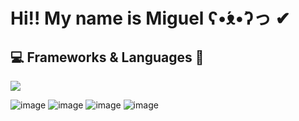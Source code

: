 # Hi!! My name is Miguel ʕ•́ᴥ•̀ʔっ ✔

## 💻 Frameworks & Languages 📝
<img src="{https://img.shields.io/badge/C-00599C?style=for-the-badge&logo=c&logoColor=white}" />

![image]({https://img.shields.io/badge/JavaScript-323330?style=for-the-badge&logo=javascript&logoColor=F7DF1E})
![image]({[https://img.shields.io/badge/C-00599C?style=for-the-badge&logo=c&logoColor=white](https://img.shields.io/badge/Python-FFD43B?style=for-the-badge&logo=python&logoColor=blue)})
![image]({[[https://img.shields.io/badge/C-00599C?style=for-the-badge&logo=c&logoColor=white](https://img.shields.io/badge/Python-FFD43B?style=for-the-badge&logo=python&logoColor=blue)](https://img.shields.io/badge/Flask-000000?style=for-the-badge&logo=flask&logoColor=white)})
![image]({https://img.shields.io/badge/LaTeX-47A141?style=for-the-badge&logo=LaTeX&logoColor=white})
